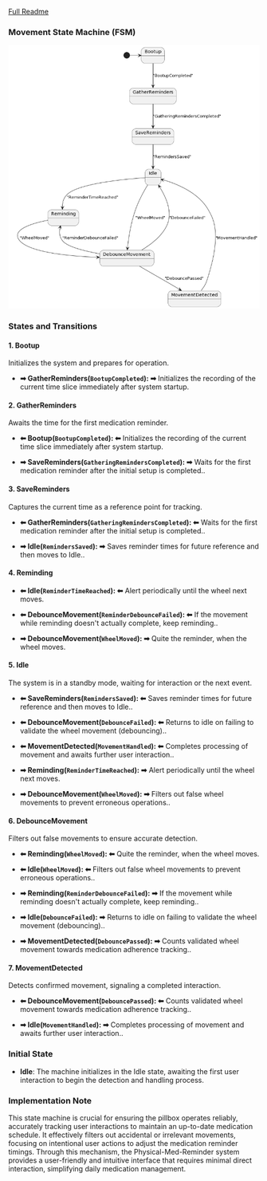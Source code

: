 [Full Readme](README.md)

### Movement State Machine (FSM)

![Diagram](state-machine-planttext.uml.png)

### States and Transitions

#### 1. Bootup
Initializes the system and prepares for operation.  



 - **➡ GatherReminders(`BootupCompleted`): ➡** Initializes the recording of the current time slice immediately after system startup.
#### 2. GatherReminders
Awaits the time for the first medication reminder.  


 - **⬅ Bootup(`BootupCompleted`): ⬅** Initializes the recording of the current time slice immediately after system startup.

 - **➡ SaveReminders(`GatheringRemindersCompleted`): ➡** Waits for the first medication reminder after the initial setup is completed..
#### 3. SaveReminders
Captures the current time as a reference point for tracking.  


 - **⬅ GatherReminders(`GatheringRemindersCompleted`): ⬅** Waits for the first medication reminder after the initial setup is completed..

 - **➡ Idle(`RemindersSaved`): ➡** Saves reminder times for future reference and then moves to Idle..
#### 4. Reminding



 - **⬅ Idle(`ReminderTimeReached`): ⬅** Alert periodically until the wheel next moves.
 - **⬅ DebounceMovement(`ReminderDebounceFailed`): ⬅** If the movement while reminding doesn't actually complete, keep reminding..

 - **➡ DebounceMovement(`WheelMoved`): ➡** Quite the reminder, when the wheel moves.
#### 5. Idle
The system is in a standby mode, waiting for interaction or the next event.  


 - **⬅ SaveReminders(`RemindersSaved`): ⬅** Saves reminder times for future reference and then moves to Idle..
 - **⬅ DebounceMovement(`DebounceFailed`): ⬅** Returns to idle on failing to validate the wheel movement (debouncing)..
 - **⬅ MovementDetected(`MovementHandled`): ⬅** Completes processing of movement and awaits further user interaction..

 - **➡ Reminding(`ReminderTimeReached`): ➡** Alert periodically until the wheel next moves.
 - **➡ DebounceMovement(`WheelMoved`): ➡** Filters out false wheel movements to prevent erroneous operations..
#### 6. DebounceMovement
Filters out false movements to ensure accurate detection.  


 - **⬅ Reminding(`WheelMoved`): ⬅** Quite the reminder, when the wheel moves.
 - **⬅ Idle(`WheelMoved`): ⬅** Filters out false wheel movements to prevent erroneous operations..

 - **➡ Reminding(`ReminderDebounceFailed`): ➡** If the movement while reminding doesn't actually complete, keep reminding..
 - **➡ Idle(`DebounceFailed`): ➡** Returns to idle on failing to validate the wheel movement (debouncing)..
 - **➡ MovementDetected(`DebouncePassed`): ➡** Counts validated wheel movement towards medication adherence tracking..
#### 7. MovementDetected
Detects confirmed movement, signaling a completed interaction.  


 - **⬅ DebounceMovement(`DebouncePassed`): ⬅** Counts validated wheel movement towards medication adherence tracking..

 - **➡ Idle(`MovementHandled`): ➡** Completes processing of movement and awaits further user interaction..


### Initial State
- **Idle**: The machine initializes in the Idle state, awaiting the first user interaction to begin the detection and handling process.

### Implementation Note
This state machine is crucial for ensuring the pillbox operates reliably, accurately tracking user interactions to maintain an up-to-date medication schedule. It effectively filters out accidental or irrelevant movements, focusing on intentional user actions to adjust the medication reminder timings. Through this mechanism, the Physical-Med-Reminder system provides a user-friendly and intuitive interface that requires minimal direct interaction, simplifying daily medication management.
